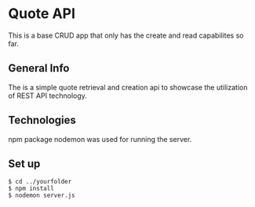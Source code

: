 # Quote API
This is a base CRUD app that only has the create and read capabilites so far.

## General Info
The is a simple quote retrieval and creation api to showcase the utilization of REST API technology.

## Technologies
npm package nodemon was used for running the server.

## Set up 
```
$ cd ../yourfolder
$ npm install
$ nodemon server.js
```